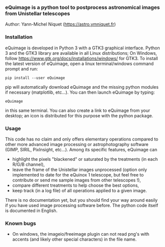 ### eQuimage is a python tool to postprocess astronomical images from Unistellar telescopes

Author: Yann-Michel Niquet (https://astro.ymniquet.fr)

### Installation

eQuimage is developed in Python 3 with a GTK3 graphical interface. Python 3 and the GTK3 library are available in all Linux distributions; On Windows, follow https://www.gtk.org/docs/installations/windows/ for GTK3. To install the latest version of eQuimage, open a linux terminal/windows command prompt and run:

  `pip install --user eQuimage`

pip will automatically download eQuimage and the missing python modules if necessary (matplotlib, etc...). You can then launch eQuimage by typing:

  `eQuimage`

in this same terminal. You can also create a link to eQuimage from your desktop; an icon is distributed for this purpose with the python package.

### Usage

This code has no claim and only offers elementary operations compared to other more advanced image processing or astrophotography software (GIMP, SIRIL, PixInsight, etc...). Among its specific features, eQuimage can
  - highlight the pixels "blackened" or saturated by the treatments (in each R/G/B channel),
  - leave the frame of the Unistellar images unprocessed (option only implemented to date for the eQuinox 1 telescope, but feel free to contribute or send me sample images from other telescopes !),
  - compare different treatments to help choose the best options,
  - keep track (in a log file) of all operations applied to a given image.

There is no documentation yet, but you should find your way around easily if you have used image processing software before. The python code itself is documented in English.

### Known bugs

  - On windows, the imageio/freeimage plugin can not read png's with accents (and likely other special characters) in the file name.

